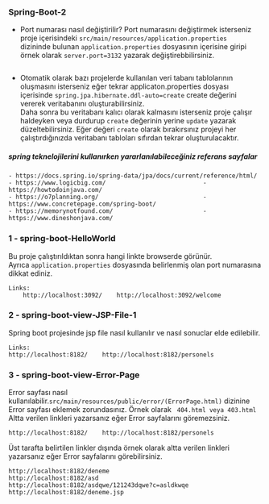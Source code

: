 ### Spring-Boot-2
- Port numarası nasıl değiştirilir? Port numarasını değiştirmek isterseniz proje içerisindeki `src/main/resources/application.properties` <br/>
dizininde bulunan `application.properties` dosyasının içerisine giripi örnek olarak `server.port=3132` yazarak değiştirebbilirsiniz.
``` 
``` 
- Otomatik olarak bazı projelerde kullanılan veri tabanı tablolarının oluşmasını isterseniz eğer tekrar applicaton.properties dosyası <br/>
içerisinde `spring.jpa.hibernate.ddl-auto=create` create değerini vererek veritabanını oluşturabilirsiniz. <br/>
Daha sonra bu veritabanı kalıcı olarak kalmasını isterseniz proje çalışır haldeyken veya durdurup `create` değerinin yerine `update` yazarak <br/>
düzeltebilirsiniz. Eğer değeri `create` olarak bırakırsınız projeyi her çalıştırdığınızda veritabanı tabloları sıfırdan tekrar oluşturulacaktır.
##### spring teknelojilerini kullanırken yararlanılabileceğiniz referans sayfalar 
```
- https://docs.spring.io/spring-data/jpa/docs/current/reference/html/
- https://www.logicbig.com/                           - https://howtodoinjava.com/
- https://o7planning.org/                             - https://www.concretepage.com/spring-boot/
- https://memorynotfound.com/                         - https://www.dineshonjava.com/
``` 
### 1 - spring-boot-HelloWorld
Bu proje çalıştırıldıktan sonra hangi linkte browserde görünür. <br/>
Ayrıca `application.properties` dosyasında belirlenmiş olan port numarasına dikkat ediniz.
``` 
Links: 
    http://localhost:3092/    http://localhost:3092/welcome
```
### 2 - spring-boot-view-JSP-File-1
Spring boot projesinde jsp file nasıl kullanılır ve nasıl sonuclar elde edilebilir.
``` 
Links: 
http://localhost:8182/    http://localhost:8182/personels
```
### 3 - spring-boot-view-Error-Page
Error sayfası nasıl kullanılabilir.`src/main/resources/public/error/(ErrorPage.html)` dizinine Error sayfası eklemek zorundasınız. 
Örnek olarak  ` 404.html veya 403.html` 
Altta verilen linkleri yazarsanız eğer Error sayfalarını göremezsiniz.
``` 
http://localhost:8182/    http://localhost:8182/personels
``` 
Üst tarafta belirtilen linkler dışında örnek olarak altta verilen linkleri yazarsanız eğer Error sayfalarını görebilirsiniz.
``` 
http://localhost:8182/deneme                           http://localhost:8182/asd        
http://localhost:8182/asdqwe/121243dqwe?c=asldkwqe     http://localhost:8182/deneme.jsp
```
